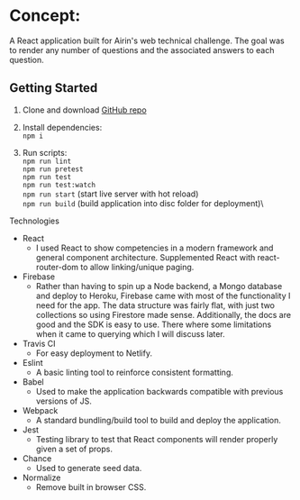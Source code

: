 # Concept:

A React application built for Airin's web technical challenge. The goal was to render any number of questions and the associated answers to each question. 




## Getting Started

1. Clone and download [GitHub repo](https://github.com/Zilula/airinTechChallenge-react)
1. Install dependencies:\
   `npm i`

1. Run scripts:\
   `npm run lint`\
   `npm run pretest`\
   `npm run test`\
   `npm run test:watch`\
   `npm run start` (start live server with hot reload)\
   `npm run build` (build application into disc folder for deployment)\


Technologies 

 - React
 	- I used React to show competencies in a modern framework and general component architecture. Supplemented React with react-router-dom to allow linking/unique paging. 
 -	Firebase
	- Rather than having to spin up a Node backend, a Mongo database and deploy to Heroku, Firebase came with most of the functionality I need for the app. The data structure was fairly flat, with just two collections so using Firestore made sense. Additionally, the docs are good and the SDK is easy to use. There where some limitations when it came to querying which I will discuss later.
 -	Travis CI
	- For easy deployment to Netlify.
 -	Eslint
	 -	A basic linting tool to reinforce consistent formatting.
 -	Babel
	 -	Used to make the application backwards compatible with previous versions of JS. 
 -	Webpack
	 -	A standard bundling/build tool to build and deploy the application.
 -	Jest
	 -	Testing library to test that React components will render properly given a set of props.
 -	Chance
	 -	Used to generate seed data. 
 -	Normalize
	 -	Remove built in browser CSS. 
